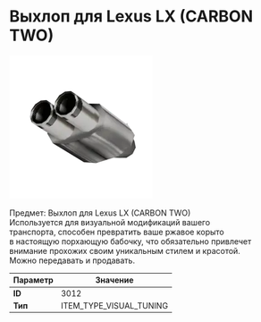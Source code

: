 # Выхлоп для Lexus LX (CARBON TWO)

![Item Image](../img/3012.webp?raw=true)

Предмет: Выхлоп для Lexus LX (CARBON TWO)<br>Используется для визуальной модификаций вашего<br>транспорта, способен превратить ваше ржавое корыто<br>в настоящую порхающую бабочку, что обязательно привлечет<br>внимание прохожих своим уникальным стилем и красотой.<br>Можно передавать и продавать.


| Параметр | Значение |
|----------|----------|
| **ID** | 3012 |
| **Тип** | ITEM_TYPE_VISUAL_TUNING |

